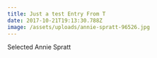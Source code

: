 ```yaml
---
title: Just a test Entry From T
date: 2017-10-21T19:13:30.788Z
image: /assets/uploads/annie-spratt-96526.jpg
---
```

Selected Annie Spratt
